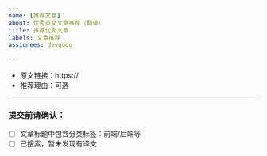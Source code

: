 ```yaml
---
name: [推荐文章]：
about: 优秀英文文章推荐（翻译）
title: 推荐优秀文章
labels: 文章推荐
assignees: devgogo

---
```


- 原文链接：https://
- 推荐理由：可选

---

### 提交前请确认：

* [ ] 文章标题中包含分类标签：前端/后端等
* [ ] 已搜索，暂未发现有译文

